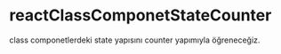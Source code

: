 # reactClassComponetStateCounter
class componetlerdeki state yapısını counter yapımıyla öğreneceğiz.

